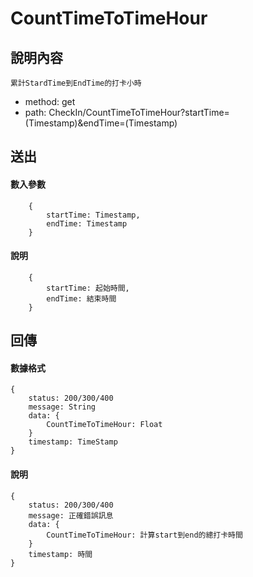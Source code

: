 # CountTimeToTimeHour
## 說明內容
```
累計StardTime到EndTime的打卡小時
```
- method: get
- path:  CheckIn/CountTimeToTimeHour?startTime=(Timestamp)&endTime=(Timestamp)
## 送出
#### 數入參數
```
    {
        startTime: Timestamp,
        endTime: Timestamp     
    }
```
#### 說明
```
    {
        startTime: 起始時間,
        endTime: 結束時間     
    }
```

## 回傳
#### 數據格式
```
{
    status: 200/300/400
    message: String
    data: {
        CountTimeToTimeHour: Float
    }
    timestamp: TimeStamp
}
```
#### 說明
```
{
    status: 200/300/400
    message: 正確錯誤訊息
    data: {
        CountTimeToTimeHour: 計算start到end的總打卡時間
    }
    timestamp: 時間 
}
```